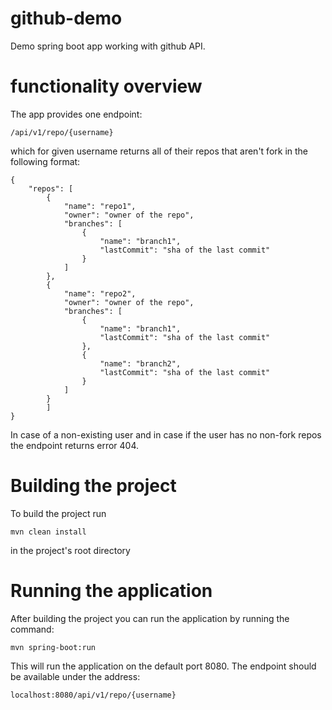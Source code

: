 # github-demo
Demo spring boot app working with github API.
# functionality overview
The app provides one endpoint:
```
/api/v1/repo/{username}
```
which for given username returns all of their repos that aren't fork in the following format:
```
{
    "repos": [
        {
            "name": "repo1",
            "owner": "owner of the repo",
            "branches": [
                {
                    "name": "branch1",
                    "lastCommit": "sha of the last commit"
                }
            ]
        },
        {
            "name": "repo2",
            "owner": "owner of the repo",
            "branches": [
                {
                    "name": "branch1",
                    "lastCommit": "sha of the last commit"
                },
                {
                    "name": "branch2",
                    "lastCommit": "sha of the last commit"
                }
            ]
        }
        ]
}
```
In case of a non-existing user and in case if the user has no non-fork repos the endpoint returns error 404.

# Building the project
To build the project run
```
mvn clean install
```
 in the project's root directory

# Running the application
After building the project you can run the application by running the command:
```
mvn spring-boot:run
```
This will run the application on the default port 8080. The endpoint should be available under the address: 
```
localhost:8080/api/v1/repo/{username}
```
